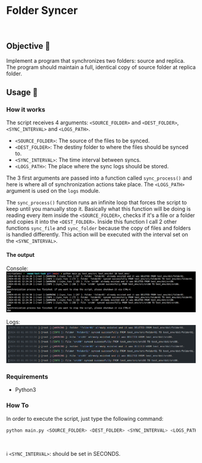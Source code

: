 # Folder Syncer
<br>

## Objective :pushpin:
Implement a program that synchronizes two folders: source and replica. The
program should maintain a full, identical copy of source folder at replica folder.

## Usage :pushpin:

### How it works
The script receives 4 arguments: `<SOURCE_FOLDER>` and `<DEST_FOLDER>`, `<SYNC_INTERVAL>` and `<LOGS_PATH>`.

- `<SOURCE_FOLDER>`: The source of the files to be synced.
- `<DEST_FOLDER>`: The destiny folder to where the files should be synced to.
- `<SYNC_INTERVAL>`: The time interval between syncs.
- `<LOGS_PATH>`: The place where the sync logs should be stored.

The 3 first arguments are passed into a function called `sync_process()` and here is where all of synchronization actions take place.
The `<LOGS_PATH>` argument is used on the `logs` module.

The `sync_process()` function runs an infinite loop that forces the script to keep until you manually stop it. Basically what this function
will be doing is reading every item inside the `<SOURCE_FOLDER>`, checks if it's a file or a folder and copies it into the `<DEST_FOLDER>`.
Inside this function I call 2 other functions `sync_file` and `sync_folder` because the copy of files and folders is handled differently. This action
will be executed with the interval set on the `<SYNC_INTERVAL>`.

#### The output
Console:<br />
![alt text](image-2.png)
<br>

Logs:<br />
![alt text](image-1.png)
<br>

### Requirements
- Python3

### How To
In order to execute the script, just type the following command: <br />
```bash
python main.py <SOURCE_FOLDER> <DEST_FOLDER> <SYNC_INTERVAL> <LOGS_PATH>
```
<br>

:information_source: `<SYNC_INTERVAL>`: should be set in SECONDS.
